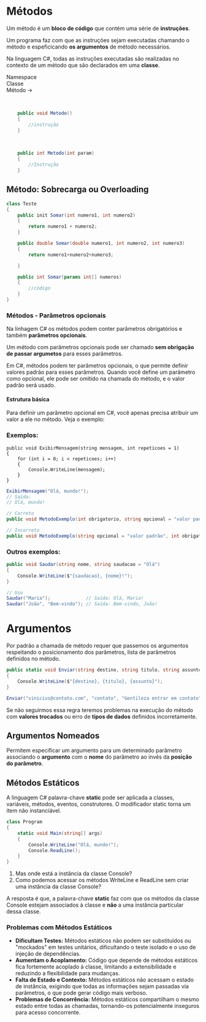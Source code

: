 # Métodos

Um método é um **bloco de código** que contém uma série de **instruções**.

Um programa faz com que as instruções sejam executadas chamando o método e espeficicando **os argumentos** de método necessários.

Na linguagem C#, todas as instruções executadas são realizadas no contexto de um método que são declarados em uma **classe**.

Namespace <br/>
Classe <br/>
Método -> 

<br/>

```csharp
    public void Metodo()
    {
        //instrução
    }
```
<br/>

```csharp
    public int Metodo(int param)
    {
        //Instrução
    }
```


## Método: Sobrecarga ou Overloading

```csharp
class Teste 
{
    public init Somar(int numero1, int numero2)
    {
        return numero1 + numero2;
    }

    public double Somar(double numero1, int numero2, int numero3)
    {
        return numero1+numero2+numero3;

    }

    public int Somar(params int[] numeros)
    {
        //código
    }
}

```


### Métodos - Parâmetros opcionais

Na linhagem C# os métodos podem conter parâmetros obrigatórios e também **parâmetros opcionais**.

Um método com parâmetros opcionais pode ser chamado **sem obrigação de passar argumetos** para esses parâmetros.


Em C#, métodos podem ter parâmetros opcionais, o que permite definir valores padrão para esses parâmetros. Quando você define um parâmetro como opcional, ele pode ser omitido na chamada do método, e o valor padrão será usado.


#### Estrutura básica
Para definir um parâmetro opcional em C#, você apenas precisa atribuir um valor a ele no método. Veja o exemplo:



### Exemplos:

```chsarp
public void ExibirMensagem(string mensagem, int repeticoes = 1)
{
    for (int i = 0; i < repeticoes; i++)
    {
        Console.WriteLine(mensagem);
    }
}

```

```csharp
ExibirMensagem("Olá, mundo!");
// Saída:
// Olá, mundo!

```
```csharp
// Correto
public void MetodoExemplo(int obrigatorio, string opcional = "valor padrão") { }

// Incorreto
public void MetodoExemplo(string opcional = "valor padrão", int obrigatorio) { }
```

### Outros exemplos:

```csharp
public void Saudar(string nome, string saudacao = "Olá")
{
    Console.WriteLine($"{saudacao}, {nome}!");
}

// Uso
Saudar("Maria");             // Saída: Olá, Maria!
Saudar("João", "Bem-vindo"); // Saída: Bem-vindo, João!

```


# Argumentos

Por padrão a chamada de método requer que passemos os argumentos respeitando o posicionamento dos parâmetros, lista de parâmetros definidos no método.

```csharp
public static void Enviar(string destino, string titulo, string assunto)
{
    Console.WriteLine($"{destino}, {titulo}, {assunto}");
}

Enviar("vinicius@contato.com", "contato", "Gentileza entrar em contato");
```

<p>Se não seguirmos essa regra teremos problemas na execução do método com <strong>valores trocados</strong> ou erro de <strong>tipos de dados</strong> definidos incorretamente.</p>

## Argumentos Nomeados

<p>Permitem especificar um argumento para um determinado parâmetro associando o <strong>argumento</strong> com o <strong>nome</strong> do parâmetro ao invés da <strong>posição do parâmetro</strong>.</p>

## Métodos Estáticos

<p>A linguagem C# palavra-chave <strong>static</strong> pode ser aplicada a classes, variáveis, métodos, eventos, construtores. O modificador static torna um item não instanciável.</p>

```csharp
class Program 
{
    static void Main(string[] args)
    {
        Console.WriteLine("Olá, mundo!");
        Console.ReadLine();
    }
}
```

<ol>
<li>Mas onde está a instância da classe Console?</li>
<li>Como podemos acessar os métodos WriteLine e ReadLine sem criar uma instância da classe Console?</li>
</ol>

<p>A resposta é que, a palavra-chave <strong>static</strong> faz com que os métodos da classe Console estejam associados à classe e <strong>não</strong> a uma instância particular dessa classe.</p>

<h3>Problemas com Métodos Estáticos</h3>

<ul>
<li><strong>Dificultam Testes:</strong> Métodos estáticos não podem ser substituídos ou "mockados" em testes unitários, dificultando o teste isolado e o uso de injeção de dependências.</li>
<li><strong>Aumentam o Acoplamento:</strong> Código que depende de métodos estáticos fica fortemente acoplado à classe, limitando a extensibilidade e reduzindo a flexibilidade para mudanças.</li>
<li><strong>Falta de Estado e Contexto:</strong> Métodos estáticos não acessam o estado de instância, exigindo que todas as informações sejam passadas via parâmetros, o que pode gerar código mais verboso.</li>
<li><strong>Problemas de Concorrência:</strong> Métodos estáticos compartilham o mesmo estado entre todas as chamadas, tornando-os potencialmente inseguros para acesso concorrente.</li>
</ul>
